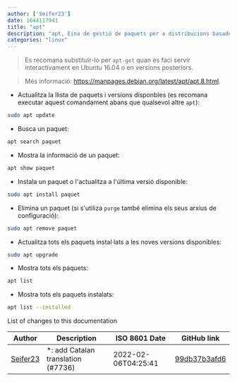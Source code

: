 ```yaml
---
author: ['Seifer23']
date: 1644117941
title: "apt"
description: "apt, Eina de gestió de paquets per a distribucions basades en Debian."
categories: "linux"
---
```

> Es recomana substituïr-lo per `apt-get` quan es faci servir interactivament en Ubuntu 16.04 o en versions posteriors.

> Més informació: <https://manpages.debian.org/latest/apt/apt.8.html>.

- Actualitza la llista de paquets i versions disponbles (es recomana executar aquest comandament abans que qualsevol altre `apt`):

```bash
sudo apt update
```

- Busca un paquet:

```bash
apt search paquet
```

- Mostra la informació de un paquet:

```bash
apt show paquet
```

- Instala un paquet o l'actualitza a l'última versió disponible:

```bash
sudo apt install paquet
```

- Elimina un paquet (si s'utiliza `purge` també elimina els seus arxius de configuració):

```bash
sudo apt remove paquet
```

- Actualitza tots els paquets instal·lats a les noves versions disponibles:

```bash
sudo apt upgrade
```

- Mostra tots els paquets:

```bash
apt list
```

- Mostra tots els paquets instalats:

```bash
apt list --installed
```
List of changes to this documentation


Author | Description | ISO 8601 Date | GitHub link
------|-----|-----|-----
[Seifer23](mailto:48915360+Seifer23@users.noreply.github.com) | *: add Catalan translation (#7736) | 2022-02-06T04:25:41 | [99db37b3afd6](https://github.com/tldr-pages/tldr/commit/99db37b3afd6dba836a6d94e4688601fdb3bac98)

